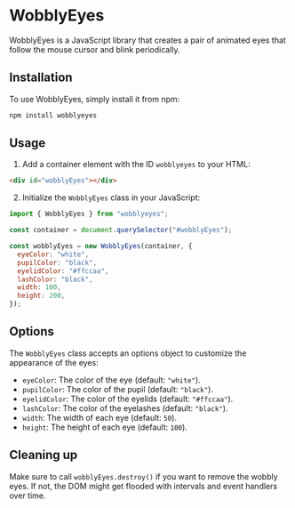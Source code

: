 # WobblyEyes

WobblyEyes is a JavaScript library that creates a pair of animated eyes that follow the mouse cursor and blink periodically.

## Installation

To use WobblyEyes, simply install it from npm:

```sh
npm install wobblyeyes
```

## Usage

1. Add a container element with the ID `wobblyeyes` to your HTML:

```html
<div id="wobblyEyes"></div>
```

2. Initialize the `WobblyEyes` class in your JavaScript:

```js
import { WobblyEyes } from "wobblyeyes";

const container = document.querySelector("#wobblyEyes");

const wobblyEyes = new WobblyEyes(container, {
  eyeColor: "white",
  pupilColor: "black",
  eyelidColor: "#ffccaa",
  lashColor: "black",
  width: 100,
  height: 200,
});
```

## Options

The `WobblyEyes` class accepts an options object to customize the appearance of the eyes:

- `eyeColor`: The color of the eye (default: `"white"`).
- `pupilColor`: The color of the pupil (default: `"black"`).
- `eyelidColor`: The color of the eyelids (default: `"#ffccaa"`).
- `lashColor`: The color of the eyelashes (default: `"black"`).
- `width`: The width of each eye (default: `50`).
- `height`: The height of each eye (default: `100`).

## Cleaning up

Make sure to call `wobblyEyes.destroy()` if you want to remove the wobbly eyes. If not,
the DOM might get flooded with intervals and event handlers over time.
